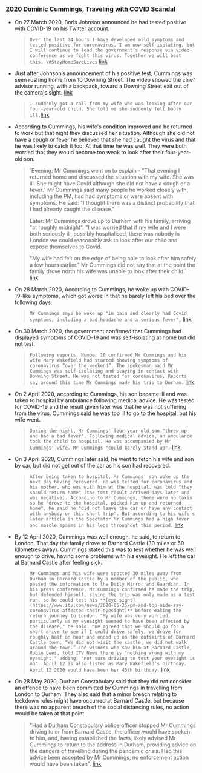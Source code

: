 ### 2020 Dominic Cummings, Traveling with COVID Scandal
- On 27 March 2020, Boris Johnson announced he had tested positive with COVID-19 on his Twitter account.
    
    > `Over the last 24 hours I have developed mild symptoms and tested positive for coronavirus. I am now self-isolating, but I will continue to lead the government’s response via video-conference as we fight this virus. Together we will beat this. \#StayHomeSaveLives` [link](https://twitter.com/BorisJohnson/status/1243496858095411200?ref_src=twsrc%5Etfw%7Ctwcamp%5Etweetembed%7Ctwterm%5E1243496858095411200%7Ctwgr%5E%7Ctwcon%5Es1_&ref_url=https%3A%2F%2Fwww.itv.com%2Fnews%2F2020-05-26%2Fdominic-cummings-durham-trip-timeline)
    
- Just after Johnson’s announcement of his positive test, Cummings was seen rushing home from 10 Downing Street. The video showed the chief advisor running, with a backpack, toward a Downing Street exit out of the camera's sight. [link](https://twitter.com/itvnews/status/1243520330762780672?ref_src=twsrc%5Etfw%7Ctwcamp%5Etweetembed%7Ctwterm%5E1243520330762780672%7Ctwgr%5E%7Ctwcon%5Es1_&ref_url=https%3A%2F%2Fwww.itv.com%2Fnews%2F2020-05-26%2Fdominic-cummings-durham-trip-timeline)
    
    > `I suddenly got a call from my wife who was looking after our four-year-old child. She told me she suddenly felt badly ill.`[link](https://www.bbc.co.uk/news/uk-politics-52784290)
    
- According to Cummings, his wife's condition improved and he returned to work but that night they discussed her situation. Although she did not have a cough or fever he believed that she had caught the virus and that he was likely to catch it too. At that time he was well. They were both worried that they would become too weak to look after their four-year-old son.
    
    > `Evening: Mr Cummings went on to explain - "That evening I returned home and discussed the situation with my wife. She was ill. She might have Covid although she did not have a cough or a fever." Mr Cummings said many people he worked closely with, including the PM, had had symptoms or were absent with symptoms. He said: "I thought there was a distinct probability that I had already caught the disease."  
    >   
    > Later: Mr Cummings drove up to Durham with his family, arriving "at roughly midnight". "I was worried that if my wife and I were both seriously ill, possibly hospitalised, there was nobody in London we could reasonably ask to look after our child and expose themselves to Covid.  
    >   
    > "My wife had felt on the edge of being able to look after him safely a few hours earlier." Mr Cummings did not say that at the point the family drove north his wife was unable to look after their child.`  
    > [link](https://www.bbc.co.uk/news/uk-politics-52784290)
    
- On 28 March 2020, According to Cummings, he woke up with COVID-19-like symptoms, which got worse in that he barely left his bed over the following days.
    
    > `Mr Cummings says he woke up "in pain and clearly had Covid symptoms, including a bad headache and a serious fever".` [link](https://www.bbc.co.uk/news/uk-politics-52784290)
    
- On 30 March 2020, the government confirmed that Cummings had displayed symptoms of COVID-19 and was self-isolating at home but did not test.
    
    > `Following reports, Number 10 confirmed Mr Cummings and his wife Mary Wakefield had started showing symptoms of coronavirus “over the weekend”. The spokesman said Mr Cummings was self-isolating and staying in contact with Downing Street. He was not tested for coronavirus. Reports say around this time Mr Cummings made his trip to Durham.` [link](https://www.itv.com/news/2020-05-26/dominic-cummings-durham-trip-timeline/)
    
- On 2 April 2020, according to Cummings, his son became ill and was taken to hospital by ambulance following medical advice. He was tested for COVID-19 and the result given later was that he was not suffering from the virus. Cummings said he was too ill to go to the hospital, but his wife went.
    
    > `During the night, Mr Cummings' four-year-old son "threw up and had a bad fever". Following medical advice, an ambulance took the child to hospital. He was accompanied by Mr Cummings' wife. Mr Cummings "could barely stand up".` [link](https://www.bbc.co.uk/news/uk-politics-52784290)
    
- On 3 April 2020, Cummings later said, he went to fetch his wife and son by car, but did not get out of the car as his son had recovered.
    
    > `After being taken to hospital, Mr Cummings' son woke up the next day having recovered. He was tested for coronavirus and his mother, who was with him at the hospital, was told "they should return home" (the test result arrived days later and was negative). According to Mr Cummings, there were no taxis so he "drove to the hospital, picked him up and returned home". He said he "did not leave the car or have any contact with anybody on this short trip". But according to his wife's later article in the Spectator Mr Cummings had a high fever and muscle spasms in his legs throughout this period.` [link](https://www.bbc.co.uk/news/uk-politics-52784290)
    
- By 12 April 2020, Cummings was well enough, he said, to return to London. That day the family drove to Barnard Castle (30 miles or 50 kilometres away). Cummings stated this was to test whether he was well enough to drive, having some problems with his eyesight. He left the car at Barnard Castle after feeling sick.
    
    > `Mr Cummings and his wife were spotted 30 miles away from Durham in Barnard Castle by a member of the public, who passed the information to the Daily Mirror and Guardian. In his press conference, Mr Cummings confirmed he made the trip, but defended himself, saying the trip was only made as a test run, so he could test his **[eye sight](https://www.itv.com/news/2020-05-25/pm-and-top-aide-say-coronavirus-affected-their-eyesight)** before making the return journey to London. "My wife was very worried, particularly as my eyesight seemed to have been affected by the disease," he said. “We agreed that we should go for a short drive to see if I could drive safely, we drove for roughly half an hour and ended up on the outskirts of Barnard Castle town. “We did not visit the castle, we did not walk around the town.” The witness who saw him at Barnard Castle, Robin Lees, told ITV News there is "nothing wrong with my eyesight," adding, "not sure driving to test your eyesight is on". April 12 is also listed as Mary Wakefield's birthday. April 12 2020 would have been her 45th birthday.` [link](https://www.itv.com/news/2020-05-26/dominic-cummings-durham-trip-timeline)
    
- On 28 May 2020, Durham Constabulary said that they did not consider an offence to have been committed by Cummings in travelling from London to Durham. They also said that a minor breach relating to lockdown rules might have occurred at Barnard Castle, but because there was no apparent breach of the social distancing rules, no action would be taken at that point.
    
    > "Had a Durham Constabulary police officer stopped Mr Cummings driving to or from Barnard Castle, the officer would have spoken to him, and, having established the facts, likely advised Mr Cummings to return to the address in Durham, providing advice on the dangers of travelling during the pandemic crisis. Had this advice been accepted by Mr Cummings, no enforcement action would have been taken". [link](https://www.bbc.co.uk/news/uk-politics-52835982)
    